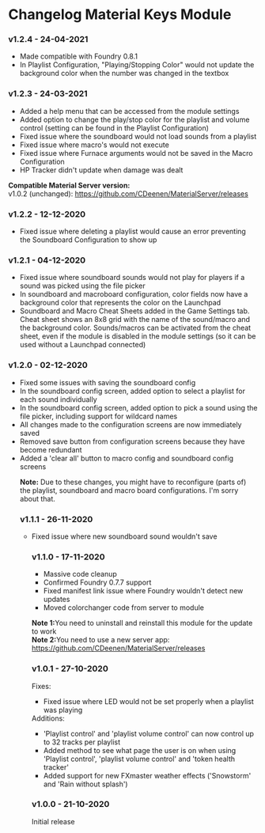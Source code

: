 # Changelog Material Keys Module
### v1.2.4 - 24-04-2021
<ul>
<li>Made compatible with Foundry 0.8.1</li>
<li>In Playlist Configuration, "Playing/Stopping Color" would not update the background color when the number was changed in the textbox</li>
</ul>


### v1.2.3 - 24-03-2021
<ul>
<li>Added a help menu that can be accessed from the module settings</li>
<li>Added option to change the play/stop color for the playlist and volume control (setting can be found in the Playlist Configuration)</li>
<li>Fixed issue where the soundboard would not load sounds from a playlist</li>
<li>Fixed issue where macro's would not execute</li>
<li>Fixed issue where Furnace arguments would not be saved in the Macro Configuration</li>
<li>HP Tracker didn't update when damage was dealt</li>
</ul>

<b>Compatible Material Server version:</b><br>
v1.0.2 (unchanged): https://github.com/CDeenen/MaterialServer/releases <br>

### v1.2.2 - 12-12-2020
<ul>
<li>Fixed issue where deleting a playlist would cause an error preventing the Soundboard Configuration to show up</li>
</ul>

### v1.2.1 - 04-12-2020
<ul>
<li>Fixed issue where soundboard sounds would not play for players if a sound was picked using the file picker</li>
<li>In soundboard and macroboard configuration, color fields now have a background color that represents the color on the Launchpad</li>
<li>Soundboard and Macro Cheat Sheets added in the Game Settings tab. Cheat sheet shows an 8x8 grid with the name of the sound/macro and the background color. Sounds/macros can be activated from the cheat sheet, even if the module is disabled in the module settings (so it can be used without a Launchpad connected)</li>
</ul>

### v1.2.0 - 02-12-2020
<ul>
<li>Fixed some issues with saving the soundboard config</li>
<li>In the soundboard config screen, added option to select a playlist for each sound individually</li>
<li>In the soundboard config screen, added option to pick a sound using the file picker, including support for wildcard names</li>
<li>All changes made to the configuration screens are now immediately saved</li>
<li>Removed save button from configuration screens because they have become redundant</li>
<li>Added a 'clear all' button to macro config and soundboard config screens</li>
</li>

<b>Note:</b> Due to these changes, you might have to reconfigure (parts of) the playlist, soundboard and macro board configurations. I'm sorry about that.

### v1.1.1 - 26-11-2020
<ul>
<li>Fixed issue where new soundboard sound wouldn't save</li>
</li>

### v1.1.0 - 17-11-2020
<ul>
<li>Massive code cleanup</li>
<li>Confirmed Foundry 0.7.7 support</li>
<li>Fixed manifest link issue where Foundry wouldn't detect new updates</li>
<li>Moved colorchanger code from server to module</li>
</ul>

<b>Note 1:</b>You need to uninstall and reinstall this module for the update to work<br>
<b>Note 2:</b>You need to use a new server app: https://github.com/CDeenen/MaterialServer/releases

### v1.0.1 - 27-10-2020
Fixes:
<ul>
<li>Fixed issue where LED would not be set properly when a playlist was playing</li>
</ul>
Additions:
<ul>
<li>'Playlist control' and 'playlist volume control' can now control up to 32 tracks per playlist</li>
<li>Added method to see what page the user is on when using 'Playlist control', 'playlist volume control' and 'token health tracker'</li>
<li>Added support for new FXmaster weather effects ('Snowstorm' and 'Rain without splash')</li>
</ul>

### v1.0.0 - 21-10-2020
Initial release
